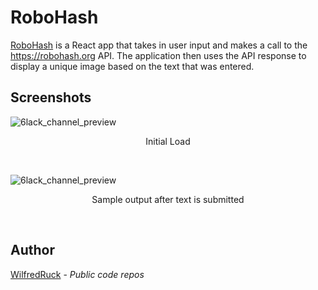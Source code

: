 # RoboHash

<a href="https://wilfredruck.herokuapp.com/">RoboHash</a> is a React app that takes in user input and makes a call to the https://robohash.org API. The application then uses the API response to display a unique image based on the text that was entered.

## Screenshots

![6lack_channel_preview](https://i.ibb.co/RDZRdVV/Screen-Shot-2019-07-12-at-12-53-48-AM.png)
<p align="center">Initial Load</p><br />

![6lack_channel_preview](https://i.ibb.co/25S5Vby/Screen-Shot-2019-07-12-at-12-54-05-AM.png)
<p align="center">Sample output after text is submitted</p><br />

## Author

[WilfredRuck](https://github.com/WilfredRuck) - *Public code repos*
